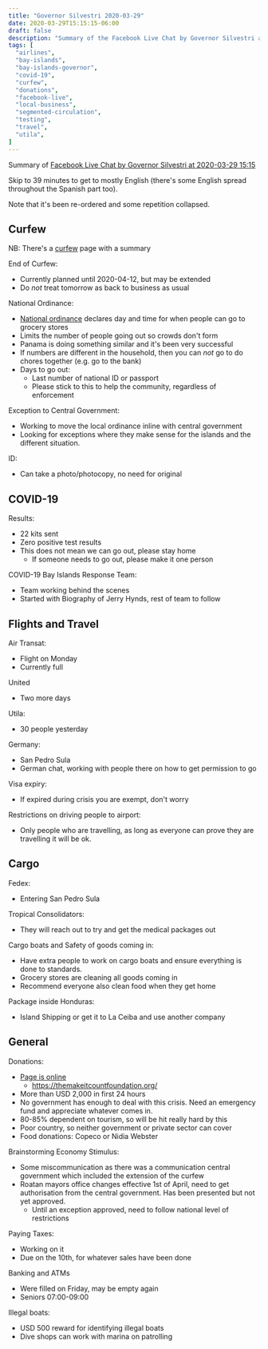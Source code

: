 ```yaml
---
title: "Governor Silvestri 2020-03-29"
date: 2020-03-29T15:15:15-06:00
draft: false
description: "Summary of the Facebook Live Chat by Governor Silvestri at 2020-03-29 15:15"
tags: [
  "airlines",
  "bay-islands",
  "bay-islands-governor",
  "covid-19",
  "curfew",
  "donations",
  "facebook-live",
  "local-business",
  "segmented-circulation",
  "testing",
  "travel",
  "utila",
]
---
```


Summary of [Facebook Live Chat by Governor Silvestri at 2020-03-29
15:15](https://www.facebook.com/gobernacionislas/videos/230034601700268)

Skip to 39 minutes to get to mostly English (there's some English spread
throughout the Spanish part too).

Note that it's been re-ordered and some repetition collapsed.

Curfew
------

NB: There's a [curfew](hn.otoh.org/curfew/) page with a summary

End of Curfew:
* Currently planned until 2020-04-12, but may be extended
* Do _not_ treat tomorrow as back to business as usual

National Ordinance:
* [National
  ordinance](https://covid19honduras.org/?q=toque-de-queda-hasta-12-de-abril)
  declares day and time for when people can go to grocery stores
* Limits the number of people going out so crowds don't form
* Panama is doing something similar and it's been very successful
* If numbers are different in the household, then you can _not_ go to do chores
  together (e.g. go to the bank)
* Days to go out:
  * Last number of national ID or passport
  * Please stick to this to help the community, regardless of enforcement

Exception to Central Government:
* Working to move the local ordinance inline with central government
* Looking for exceptions where they make sense for the islands and the
  different situation.

ID:
* Can take a photo/photocopy, no need for original

COVID-19
-------

Results:
* 22 kits sent
* Zero positive test results
* This does not mean we can go out, please stay home
  * If someone needs to go out, please make it one person

COVID-19 Bay Islands Response Team:
* Team working behind the scenes
* Started with Biography of Jerry Hynds, rest of team to follow

Flights and Travel
------------------

Air Transat:
* Flight on Monday
* Currently full

United
* Two more days

Utila:
* 30 people yesterday

Germany:
* San Pedro Sula
* German chat, working with people there on how to get permission to go

Visa expiry:
* If expired during crisis you are exempt, don't worry

Restrictions on driving people to airport:
* Only people who are travelling, as long as everyone can prove they are
  travelling it will be ok.

Cargo
-----

Fedex:
* Entering San Pedro Sula

Tropical Consolidators:
* They will reach out to try and get the medical packages out

Cargo boats and Safety of goods coming in:
* Have extra people to work on cargo boats and ensure everything is done to
  standards.
* Grocery stores are cleaning all goods coming in
* Recommend everyone also clean food when they get home

Package inside Honduras:
* Island Shipping or get it to La Ceiba and use another company

General
-------

Donations:
* [Page is online](https://themakeitcountfoundation.org/)
  * https://themakeitcountfoundation.org/
* More than USD 2,000 in first 24 hours
* No government has enough to deal with this crisis. Need an emergency fund and
  appreciate whatever comes in.
* 80-85% dependent on tourism, so will be hit really hard by this
* Poor country, so neither government or private sector can cover
* Food donations: Copeco or Nidia Webster

Brainstorming Economy Stimulus:
* Some miscommunication as there was a communication central government which
  included the extension of the curfew
* Roatan mayors office changes effective 1st of April, need to get
  authorisation from the central government. Has been presented but not yet
  approved.
  * Until an exception approved, need to follow national level of restrictions

Paying Taxes:
* Working on it
* Due on the 10th, for whatever sales have been done

Banking and ATMs
* Were filled on Friday, may be empty again
* Seniors 07:00-09:00

Illegal boats:
* USD 500 reward for identifying illegal boats
* Dive shops can work with marina on patrolling
